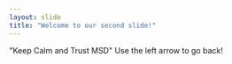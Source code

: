 ```yaml
---
layout: slide
title: "Welcome to our second slide!"
---
```

"Keep Calm and Trust MSD"
Use the left arrow to go back!
